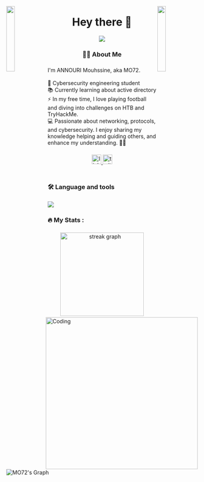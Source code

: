 <img align="left" src="https://user-images.githubusercontent.com/65187002/144930161-2f783401-8d27-4fdf-a2f7-cc0ba32f1f1f.gif" width="21%" style="display:inline;"><img align="right" src="https://user-images.githubusercontent.com/65187002/144930161-2f783401-8d27-4fdf-a2f7-cc0ba32f1f1f.gif" width="21%" style="display:inline;">
<h1 align="center">Hey there 👋</h1>
<div align="center">
  <img src="https://github-stats-alpha.vercel.app/api?username=an-mo72"   />
</div>


###

<h3 align="center">👩‍💻  About Me</h3>

###
<img align="right" alt="Coding" width="400" src="https://media1.giphy.com/media/v1.Y2lkPTc5MGI3NjExNmg1MTA2eW4weXA0anhzYnhyMHo5c2hkOW9neGlyaXhrOWxiMXkwMCZlcD12MV9pbnRlcm5hbF9naWZfYnlfaWQmY3Q9Zw/Rpl1sod1vCXK0L2SUN/giphy.gif">

<p align="left">I'm ANNOURI Mouhssine, aka MO72. <br><br>🔭 Cybersecurity engineering student <br>📚 Currently learning about active directory <br>⚡ In my free time, I love playing football and diving into challenges on HTB and TryHackMe. <br>💻 Passionate about networking, protocols, and cybersecurity. I enjoy sharing my knowledge helping and guiding others, and enhance my understanding. 🙏🏼</p>

###
<div align="center">
 <a href="https://www.linkedin.com/in/mouhssine-annouri/" >
   <img src="https://img.shields.io/static/v1?message=LinkedIn&logo=linkedin&label=&color=0077B5&logoColor=white&labelColor=&style=for-the-badge" height="25" alt="linkedin logo"  />
 </a>
  <a href="https://twitter.com/AnnouriMouhssin">
  <img src="https://img.shields.io/static/v1?message=X&logo=X&label=&color=1DA1F2&logoColor=white&labelColor=&style=for-the-badge" height="25" alt="twitter logo"  />
  </a>
</div>

###

<div align="center">
  <img src="https://komarev.com/ghpvc/?username=an-mo72&style=flat-square&color=blue" alt=""/>

</div>

###

<h3 align="left">🛠 Language and tools</h3>

###

<p align="left">
  <a href="https://skillicons.dev">
    <img src="https://skillicons.dev/icons?i=python,c,cpp,java,javascript,html,css,bash,flask,django" />
  </a>
</p>

###

<h3 align="left">🔥   My Stats :</h3>

###

<div align="center">
  <img src="https://streak-stats.demolab.com?user=an-mo72&locale=en&mode=daily&theme=dark&hide_border=false&border_radius=5&order=3" height="220" alt="streak graph"  />
</div>

###
![MO72's Graph](https://github-readme-activity-graph.vercel.app/graph?username=an-mo72&custom_title=mo72's%20GitHub%20Activity%20Graph&bg_color=0D1117&color=7F3FBF&line=7F3FBF&point=7F3FBF&area_color=FFFFFF&title_color=FFFFFF&area=true)

